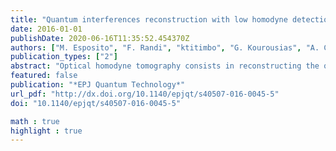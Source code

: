 ```yaml
---
title: "Quantum interferences reconstruction with low homodyne detection efficiency"
date: 2016-01-01
publishDate: 2020-06-16T11:35:52.454370Z
authors: ["M. Esposito", "F. Randi", "ktitimbo", "G. Kourousias", "A. Curri", "R. Floreanini", "F. Parmigiani", "D. Fausti", "K Zimmermann", "F. Benatti"]
publication_types: ["2"]
abstract: "Optical homodyne tomography consists in reconstructing the quantum state of an optical field from repeated measurements of its amplitude at different field phases (homodyne data). The experimental noise, which unavoidably affects the homodyne data, leads to a detection efficiency $\\eta < 1$. The problem of reconstructing quantum states from noisy homodyne data sets prompted an intense scientific debate about the presence or absence of a lower homodyne efficiency bound ($\\eta > 0.5$) below which quantum features, like quantum interferences, cannot be retrieved. Here, by numerical experiments, we demonstrate that quantum interferences can be effectively reconstructed also for low homodyne detection efficiency. In particular, we address the challenging case of a Schrödinger cat state and test the minimax and adaptive Wigner function reconstruction technique by processing homodyne data distributed according to the chosen state but with an efficiency $\\eta < 0.5$. By numerically reproducing the Schrödinger's cat interference pattern, we give evidence that quantum state reconstruction is actually possible in these conditions, and provide a guideline for handling optical tomography based on homodyne data collected by low efficiency detectors."
featured: false
publication: "*EPJ Quantum Technology*"
url_pdf: "http://dx.doi.org/10.1140/epjqt/s40507-016-0045-5"
doi: "10.1140/epjqt/s40507-016-0045-5"

math : true
highlight : true
---
```


